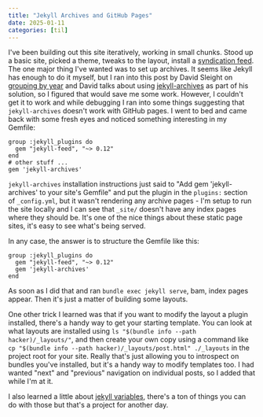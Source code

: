 ```yaml
---
title: "Jekyll Archives and GitHub Pages"
date: 2025-01-11
categories: [til]
---
```


I've been building out this site iteratively, working in small chunks. Stood up a basic site, picked a theme, tweaks to the layout, install a [syndication feed](/feed.xml). The one major thing I've wanted was to set up archives. It seems like Jekyll has enough to do it myself, but I ran into this post by David Sleight on [grouping by year](https://stuntbox.com/blog/jekyll-archives-group-posts-by-year/) and David talks about using [jekyll-archives](https://github.com/jekyll/jekyll-archives/tree/master) as part of his solution, so I figured that would save me some work. However, I couldn't get it to work and while debugging I ran into some things suggesting that `jekyll-archives` doesn't work with GitHub pages. I went to bed and came back with some fresh eyes and noticed something interesting in my Gemfile:

```
group :jekyll_plugins do
  gem "jekyll-feed", "~> 0.12"
end
# other stuff ...
gem 'jekyll-archives'
```

`jekyll-archives` installation instructions just said to "Add gem 'jekyll-archives' to your site's Gemfile" and put the plugin in the `plugins:` section of `_config.yml`, but it wasn't rendering any archive pages - I'm setup to run the site locally and I can see that `_site/` doesn't have any index pages where they should be. It's one of the nice things about these static page sites, it's easy to see what's being served.

In any case, the answer is to structure the Gemfile like this:

```
group :jekyll_plugins do
  gem "jekyll-feed", "~> 0.12"
  gem 'jekyll-archives'
end
```

As soon as I did that and ran `bundle exec jekyll serve`, bam, index pages appear. Then it's just a matter of building some layouts. 

One other trick I learned was that if you want to modify the layout a plugin installed, there's a handy way to get your starting template. You can look at what layouts are installed using `ls "$(bundle info --path hacker)/_layouts/"`, and then create your own copy using a command like `cp "$(bundle info --path hacker)/_layouts/post.html" ./_layouts` in the project root for your site. Really that's just allowing you to introspect on bundles you've installed, but it's a handy way to modify templates too. I had wanted "next" and "previous" navigation on individual posts, so I added that while I'm at it.

I also learned a little about [jekyll variables](https://jekyllrb.com/docs/variables/), there's a ton of things you can do with those but that's a project for another day.